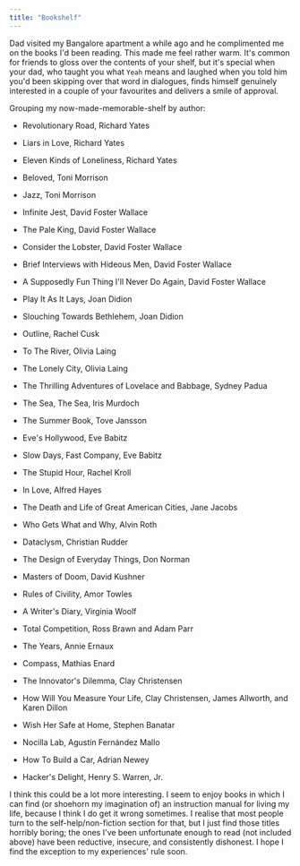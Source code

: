 ```yaml
---
title: "Bookshelf"
---
```


Dad visited my Bangalore apartment a while ago and he complimented me on the books I'd been reading. This made me feel rather warm. It's common for friends to gloss over the contents of your shelf, but it's special when your dad, who taught you what `Yeah` means and laughed when you told him you'd been skipping over that word in dialogues, finds himself genuinely interested in a couple of your favourites and delivers a smile of approval. 

Grouping my now-made-memorable-shelf by author:

* Revolutionary Road, Richard Yates

* Liars in Love, Richard Yates

* Eleven Kinds of Loneliness, Richard Yates

* Beloved, Toni Morrison

* Jazz, Toni Morrison

* Infinite Jest, David Foster Wallace

* The Pale King, David Foster Wallace

* Consider the Lobster, David Foster Wallace

* Brief Interviews with Hideous Men, David Foster Wallace

* A Supposedly Fun Thing I'll Never Do Again, David Foster Wallace

* Play It As It Lays, Joan Didion

* Slouching Towards Bethlehem, Joan Didion

* Outline, Rachel Cusk

* To The River, Olivia Laing

* The Lonely City, Olivia Laing

* The Thrilling Adventures of Lovelace and Babbage, Sydney Padua

* The Sea, The Sea, Iris Murdoch

* The Summer Book, Tove Jansson

* Eve's Hollywood, Eve Babitz

* Slow Days, Fast Company, Eve Babitz

* The Stupid Hour, Rachel Kroll

* In Love, Alfred Hayes

* The Death and Life of Great American Cities, Jane Jacobs

* Who Gets What and Why, Alvin Roth

* Dataclysm, Christian Rudder

* The Design of Everyday Things, Don Norman

* Masters of Doom, David Kushner

* Rules of Civility, Amor Towles

* A Writer's Diary, Virginia Woolf

* Total Competition, Ross Brawn and Adam Parr

* The Years, Annie Ernaux

* Compass, Mathias Enard

* The Innovator's Dilemma, Clay Christensen

* How Will You Measure Your Life, Clay Christensen, James Allworth, and Karen Dillon

* Wish Her Safe at Home, Stephen Banatar

* Nocilla Lab, Agustín Fernández Mallo

* How To Build a Car, Adrian Newey

* Hacker's Delight, Henry S. Warren, Jr.

I think this could be a lot more interesting. I seem to enjoy books in which I can find (or shoehorn my imagination of) an instruction manual for living my life, because I think I do get it wrong sometimes. I realise that most people turn to the self-help/non-fiction section for that, but I just find those titles horribly boring; the ones I've been unfortunate enough to read (not included above) have been reductive, insecure, and consistently dishonest. I hope I find the exception to my experiences' rule soon. 